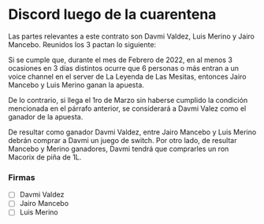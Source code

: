 # Discord luego de la cuarentena

Las partes relevantes a este contrato son Davmi Valdez, Luis Merino y Jairo Mancebo. Reunidos los 3 pactan lo siguiente:

Si se cumple que, durante el mes de Febrero de 2022, en al menos 3 ocasiones en 3 días distintos ocurre que 6 personas o más
entran a un voice channel en el server de La Leyenda de Las Mesitas, entonces Jairo Mancebo y Luis Merino ganan la apuesta.

De lo contrario, si llega el 1ro de Marzo sin haberse cumplido la condición mencionada en el párrafo anterior, se considerará a Davmi Valez
como el ganador de la apuesta.

De resultar como ganador Davmi Valdez, entre Jairo Mancebo y Luis Merino debrán comprar a Davmi un juego de switch. Por otro lado, de resultar Mancebo y Merino ganadores,
Davmi tendrá que comprarles un ron Macorix de piña de 1L. 

### Firmas

- [ ] Davmi Valdez
- [ ] Jairo Mancebo
- [ ] Luis Merino
